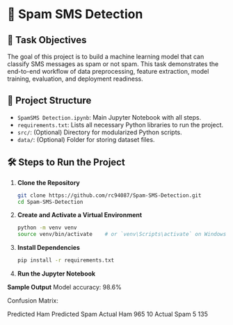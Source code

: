 # 📱 Spam SMS Detection

## 🚀 Task Objectives

The goal of this project is to build a machine learning model that can classify SMS messages as spam or not spam. This task demonstrates the end-to-end workflow of data preprocessing, feature extraction, model training, evaluation, and deployment readiness.

## 📂 Project Structure

- `SpamSMS Detection.ipynb`: Main Jupyter Notebook with all steps.
- `requirements.txt`: Lists all necessary Python libraries to run the project.
- `src/`: (Optional) Directory for modularized Python scripts.
- `data/`: (Optional) Folder for storing dataset files.

## 🛠️ Steps to Run the Project

1. **Clone the Repository**
   ```bash
   git clone https://github.com/rc94087/Spam-SMS-Detection.git
   cd Spam-SMS-Detection
2. **Create and Activate a Virtual Environment**
   ```bash
   python -m venv venv
   source venv/bin/activate    # or `venv\Scripts\activate` on Windows
3. **Install Dependencies**
   ```bash
   pip install -r requirements.txt
4. **Run the Jupyter Notebook**


**Sample Output**
Model accuracy: 98.6%

Confusion Matrix:


Predicted Ham	Predicted Spam
Actual Ham	965	10
Actual Spam	5	135
  

